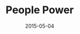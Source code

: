 ---
title: People Power
date: 2015-05-04
preview: /uploads/blog/2015/2015-05-04-people-power/hero.jpg
link: http://v8.mlgrto.com/post/139964520317/people-power
---